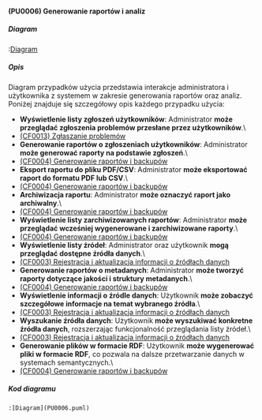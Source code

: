 #### (PU0006) Generowanie raportów i analiz

##### Diagram

:[Diagram](PU0006.puml)


##### Opis

Diagram przypadków użycia przedstawia interakcje administratora i użytkownika z systemem w zakresie generowania raportów oraz analiz. Poniżej znajduje się szczegółowy opis każdego przypadku użycia:

*   **Wyświetlenie listy zgłoszeń użytkowników**: Administrator **może przeglądać zgłoszenia problemów przesłane przez użytkowników**.\
*    [(CF0013) Zgłaszanie problemów](../../3.wizja.systemu/3.3.cechy.funkcjonalne/cechy.funkcjonalne/CF0013.md)
*   **Generowanie raportów o zgłoszeniach użytkowników**: Administrator **może generować raporty na podstawie zgłoszeń**.\
*    [(CF0004) Generowanie raportów i backupów](../../3.wizja.systemu/3.3.cechy.funkcjonalne/cechy.funkcjonalne/CF0004.md)
*   **Eksport raportu do pliku PDF/CSV**: Administrator **może eksportować raport do formatu PDF lub CSV**.\
*    [(CF0004) Generowanie raportów i backupów](../../3.wizja.systemu/3.3.cechy.funkcjonalne/cechy.funkcjonalne/CF0004.md)
*   **Archiwizacja raportu**: Administrator **może oznaczyć raport jako archiwalny**.\
*    [(CF0004) Generowanie raportów i backupów](../../3.wizja.systemu/3.3.cechy.funkcjonalne/cechy.funkcjonalne/CF0004.md)
*   **Wyświetlenie listy zarchiwizowanych raportów**: Administrator **może przeglądać wcześniej wygenerowane i zarchiwizowane raporty**.\
*    [(CF0004) Generowanie raportów i backupów](../../3.wizja.systemu/3.3.cechy.funkcjonalne/cechy.funkcjonalne/CF0004.md)
*   **Wyświetlenie listy źródeł**: Administrator oraz użytkownik **mogą przeglądać dostępne źródła danych**.\
*    [(CF0003) Rejestracja i aktualizacja informacji o źródłach danych](../../3.wizja.systemu/3.3.cechy.funkcjonalne/cechy.funkcjonalne/CF0003.md)
*   **Generowanie raportów o metadanych**: Administrator **może tworzyć raporty dotyczące jakości i struktury metadanych**.\
*    [(CF0004) Generowanie raportów i backupów](../../3.wizja.systemu/3.3.cechy.funkcjonalne/cechy.funkcjonalne/CF0004.md)
*   **Wyświetlenie informacji o źródle danych**: Użytkownik **może zobaczyć szczegółowe informacje na temat wybranego źródła**.\
*    [(CF0003) Rejestracja i aktualizacja informacji o źródłach danych](../../3.wizja.systemu/3.3.cechy.funkcjonalne/cechy.funkcjonalne/CF0003.md)
*   **Wyszukanie źródła danych**: Użytkownik **może wyszukiwać konkretne źródła danych**, rozszerzając funkcjonalność przeglądania listy źródeł.\
*    [(CF0003) Rejestracja i aktualizacja informacji o źródłach danych](../../3.wizja.systemu/3.3.cechy.funkcjonalne/cechy.funkcjonalne/CF0003.md)
*   **Generowanie plików w formacie RDF**: Użytkownik **może wygenerować pliki w formacie RDF**, co pozwala na dalsze przetwarzanie danych w systemach semantycznych.\
*    [(CF0004) Generowanie raportów i backupów](../../3.wizja.systemu/3.3.cechy.funkcjonalne/cechy.funkcjonalne/CF0004.md)

##### Kod diagramu
```
:[Diagram](PU0006.puml)
```

